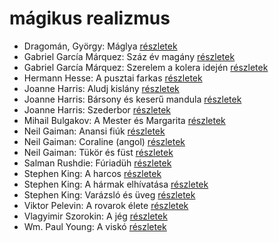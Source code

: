 # mágikus realizmus

- Dragomán, György: Máglya [részletek](_details/%7Bopf.creator%7D.md#id_1194)
- Gabriel García Márquez: Száz év magány [részletek](_details/%7Bopf.creator%7D.md#id_223)
- Gabriel García Márquez: Szerelem a kolera idején [részletek](_details/%7Bopf.creator%7D.md#id_342)
- Hermann Hesse: A pusztai farkas [részletek](_details/%7Bopf.creator%7D.md#id_400)
- Joanne Harris: Aludj kislány [részletek](_details/%7Bopf.creator%7D.md#id_1126)
- Joanne Harris: Bársony és keserű mandula [részletek](_details/%7Bopf.creator%7D.md#id_1121)
- Joanne Harris: Szederbor [részletek](_details/%7Bopf.creator%7D.md#id_1127)
- Mihail Bulgakov: A Mester és Margarita [részletek](_details/%7Bopf.creator%7D.md#id_275)
- Neil Gaiman: Anansi fiúk [részletek](_details/%7Bopf.creator%7D.md#id_1432)
- Neil Gaiman: Coraline (angol) [részletek](_details/%7Bopf.creator%7D.md#id_1431)
- Neil Gaiman: Tükör és füst [részletek](_details/%7Bopf.creator%7D.md#id_1434)
- Salman Rushdie: Fúriadüh [részletek](_details/%7Bopf.creator%7D.md#id_1452)
- Stephen King: A harcos [részletek](_details/%7Bopf.creator%7D.md#id_539)
- Stephen King: A hármak elhívatása [részletek](_details/%7Bopf.creator%7D.md#id_540)
- Stephen King: Varázsló és üveg [részletek](_details/%7Bopf.creator%7D.md#id_846)
- Viktor Pelevin: A rovarok élete [részletek](_details/%7Bopf.creator%7D.md#id_837)
- Vlagyimir Szorokin: A jég [részletek](_details/%7Bopf.creator%7D.md#id_839)
- Wm. Paul Young: A viskó [részletek](_details/%7Bopf.creator%7D.md#id_962)